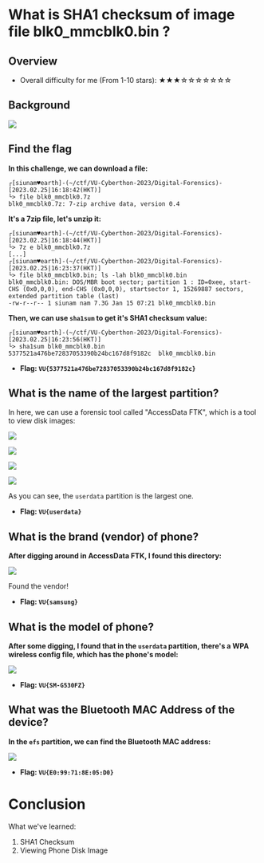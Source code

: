 # What is SHA1 checksum of image file blk0_mmcblk0.bin ?

## Overview

- Overall difficulty for me (From 1-10 stars): ★★★☆☆☆☆☆☆☆

## Background

![](https://raw.githubusercontent.com/siunam321/CTF-Writeups/main/VU-Cyberthon-2023/images/Pasted%20image%2020230225161806.png)

## Find the flag

**In this challenge, we can download a file:**
```shell
┌[siunam♥earth]-(~/ctf/VU-Cyberthon-2023/Digital-Forensics)-[2023.02.25|16:18:42(HKT)]
└> file blk0_mmcblk0.7z            
blk0_mmcblk0.7z: 7-zip archive data, version 0.4
```

**It's a 7zip file, let's unzip it:**
```shell
┌[siunam♥earth]-(~/ctf/VU-Cyberthon-2023/Digital-Forensics)-[2023.02.25|16:18:44(HKT)]
└> 7z e blk0_mmcblk0.7z
[...]
┌[siunam♥earth]-(~/ctf/VU-Cyberthon-2023/Digital-Forensics)-[2023.02.25|16:23:37(HKT)]
└> file blk0_mmcblk0.bin; ls -lah blk0_mmcblk0.bin 
blk0_mmcblk0.bin: DOS/MBR boot sector; partition 1 : ID=0xee, start-CHS (0x0,0,0), end-CHS (0x0,0,0), startsector 1, 15269887 sectors, extended partition table (last)
-rw-r--r-- 1 siunam nam 7.3G Jan 15 07:21 blk0_mmcblk0.bin
```

**Then, we can use `sha1sum` to get it's SHA1 checksum value:**
```shell
┌[siunam♥earth]-(~/ctf/VU-Cyberthon-2023/Digital-Forensics)-[2023.02.25|16:23:56(HKT)]
└> sha1sum blk0_mmcblk0.bin 
5377521a476be72837053390b24bc167d8f9182c  blk0_mmcblk0.bin
```

- **Flag: `VU{5377521a476be72837053390b24bc167d8f9182c}`**

## What is the name of the largest partition?

In here, we can use a forensic tool called "AccessData FTK", which is a tool to view disk images:

![](https://raw.githubusercontent.com/siunam321/CTF-Writeups/main/VU-Cyberthon-2023/images/Pasted%20image%2020230225174920.png)

![](https://raw.githubusercontent.com/siunam321/CTF-Writeups/main/VU-Cyberthon-2023/images/Pasted%20image%2020230225174928.png)

![](https://raw.githubusercontent.com/siunam321/CTF-Writeups/main/VU-Cyberthon-2023/images/Pasted%20image%2020230225174936.png)

![](https://raw.githubusercontent.com/siunam321/CTF-Writeups/main/VU-Cyberthon-2023/images/Pasted%20image%2020230225174822.png)

As you can see, the `userdata` partition is the largest one.

- **Flag: `VU{userdata}`**

## What is the brand (vendor) of phone?

**After digging around in AccessData FTK, I found this directory:**

![](https://raw.githubusercontent.com/siunam321/CTF-Writeups/main/VU-Cyberthon-2023/images/Pasted%20image%2020230225175937.png)

Found the vendor!

- **Flag: `VU{samsung}`**

## What is the model of phone?

**After some digging, I found that in the `userdata` partition, there's a WPA wireless config file, which has the phone's model:**

![](https://raw.githubusercontent.com/siunam321/CTF-Writeups/main/VU-Cyberthon-2023/images/Pasted%20image%2020230225181924.png)

- **Flag: `VU{SM-G530FZ}`**

## What was the Bluetooth MAC Address of the device?

**In the `efs` partition, we can find the Bluetooth MAC address:**

![](https://raw.githubusercontent.com/siunam321/CTF-Writeups/main/VU-Cyberthon-2023/images/Pasted%20image%2020230225181014.png)

- **Flag: `VU{E0:99:71:8E:05:D0}`**

# Conclusion

What we've learned:

1. SHA1 Checksum
2. Viewing Phone Disk Image
